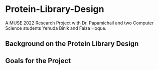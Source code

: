 # Protein-Library-Design
A MUSE 2022 Research Project with Dr. Papamichail and two Computer Science students Yehuda Binik and Faiza Hoque.
## Background on the Protein Library Design
## Goals for the Project
